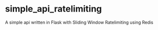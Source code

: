 # simple_api_ratelimiting
A simple api written in Flask with Sliding Window Ratelimiting using Redis
